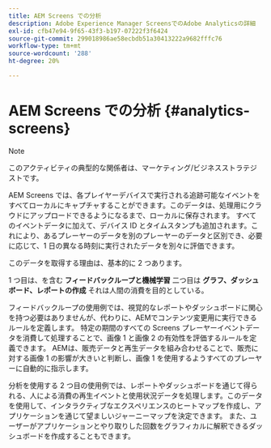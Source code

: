 ```yaml
---
title: AEM Screens での分析
description: Adobe Experience Manager ScreensでのAdobe Analyticsの詳細
exl-id: cfb47e94-9f65-43f3-b197-07222f3f6424
source-git-commit: 299018986ae58ecbdb51a30413222a9682fffc76
workflow-type: tm+mt
source-wordcount: '288'
ht-degree: 20%

---
```


# AEM Screens での分析 {#analytics-screens}

>[!NOTE]
>
>このアクティビティの典型的な関係者は、マーケティング/ビジネスストラテジストです。

AEM Screens では、各プレイヤーデバイスで実行される追跡可能なイベントをすべてローカルにキャプチャすることができます。このデータは、処理用にクラウドにアップロードできるようになるまで、ローカルに保存されます。 すべてのイベントデータに加えて、デバイス ID とタイムスタンプも追加されます。これにより、あるプレーヤーのデータを別のプレーヤーのデータと区別でき、必要に応じて、1 日の異なる時刻に実行されたデータを別々に評価できます。

このデータを取得する理由は、基本的に 2 つあります。

1 つ目は、を含む **フィードバックループと機械学習** 二つ目は **グラフ、ダッシュボード、レポートの作成** それは人間の消費を目的としている。

フィードバックループの使用例では、視覚的なレポートやダッシュボードに関心を持つ必要はありませんが、代わりに、AEMでコンテンツ変更用に実行できるルールを定義します。 特定の期間のすべての Screens プレーヤーイベントデータを消費して処理することで、画像 1 と画像 2 の有効性を評価するルールを定義できます。 AEMは、販売データと再生データを組み合わせることで、販売に対する画像 1 の影響が大きいと判断し、画像 1 を使用するようすべてのプレーヤーに自動的に指示します。

分析を使用する 2 つ目の使用例では、レポートやダッシュボードを通じて得られる、人による消費の再生イベントと使用状況データを処理します。このデータを使用して、インタラクティブなエクスペリエンスのヒートマップを作成し、アプリケーションを通じて望ましいジャーニーマップを決定できます。 また、ユーザーがアプリケーションとやり取りした回数をグラフィカルに解釈できるダッシュボードを作成することもできます。
